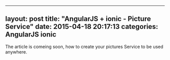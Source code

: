 
---
layout: post
title:  "AngularJS + ionic - Picture Service"
date:   2015-04-18 20:17:13
categories: AngularJS ionic
---

The article is comeing soon, how to create your pictures Service to be used anywhere.